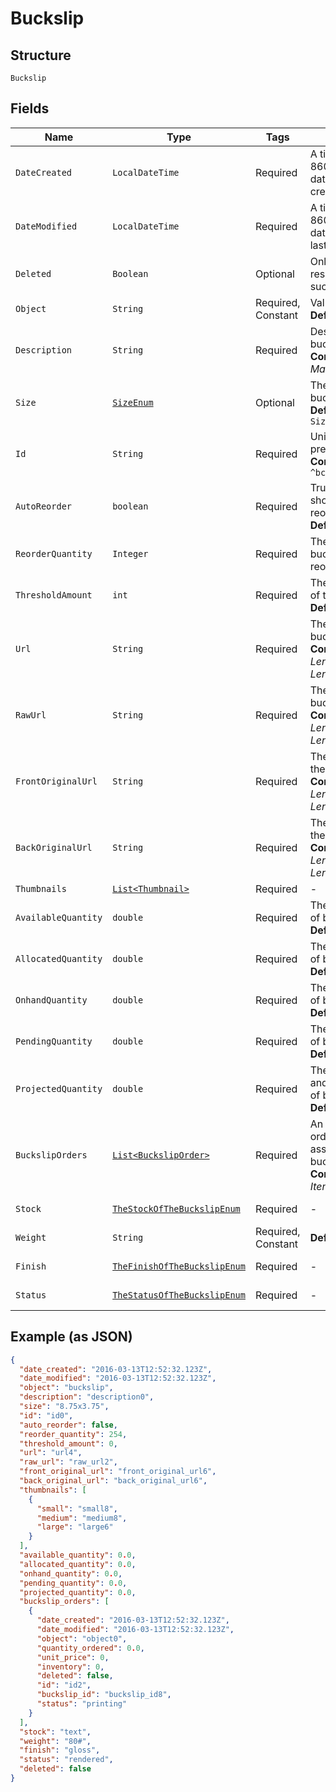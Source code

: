 
# Buckslip

## Structure

`Buckslip`

## Fields

| Name | Type | Tags | Description | Getter | Setter |
|  --- | --- | --- | --- | --- | --- |
| `DateCreated` | `LocalDateTime` | Required | A timestamp in ISO 8601 format of the date the resource was created. | LocalDateTime getDateCreated() | setDateCreated(LocalDateTime dateCreated) |
| `DateModified` | `LocalDateTime` | Required | A timestamp in ISO 8601 format of the date the resource was last modified. | LocalDateTime getDateModified() | setDateModified(LocalDateTime dateModified) |
| `Deleted` | `Boolean` | Optional | Only returned if the resource has been successfully deleted. | Boolean getDeleted() | setDeleted(Boolean deleted) |
| `Object` | `String` | Required, Constant | Value is resource type.<br>**Default**: `"buckslip"` | String getObject() | setObject(String object) |
| `Description` | `String` | Required | Description of the buckslip.<br>**Constraints**: *Maximum Length*: `255` | String getDescription() | setDescription(String description) |
| `Size` | [`SizeEnum`](../../doc/models/size-enum.md) | Optional | The size of the buckslip<br>**Default**: `SizeEnum.ENUM_875X375` | SizeEnum getSize() | setSize(SizeEnum size) |
| `Id` | `String` | Required | Unique identifier prefixed with `bck_`.<br>**Constraints**: *Pattern*: `^bck_[a-zA-Z0-9]+$` | String getId() | setId(String id) |
| `AutoReorder` | `boolean` | Required | True if the buckslips should be auto-reordered.<br>**Default**: `false` | boolean getAutoReorder() | setAutoReorder(boolean autoReorder) |
| `ReorderQuantity` | `Integer` | Required | The number of buckslips to be reordered. | Integer getReorderQuantity() | setReorderQuantity(Integer reorderQuantity) |
| `ThresholdAmount` | `int` | Required | The threshold amount of the buckslip<br>**Default**: `0` | int getThresholdAmount() | setThresholdAmount(int thresholdAmount) |
| `Url` | `String` | Required | The signed link for the buckslip.<br>**Constraints**: *Minimum Length*: `1`, *Maximum Length*: `2083` | String getUrl() | setUrl(String url) |
| `RawUrl` | `String` | Required | The raw URL of the buckslip.<br>**Constraints**: *Minimum Length*: `1`, *Maximum Length*: `2083` | String getRawUrl() | setRawUrl(String rawUrl) |
| `FrontOriginalUrl` | `String` | Required | The original URL of the front template.<br>**Constraints**: *Minimum Length*: `1`, *Maximum Length*: `2083` | String getFrontOriginalUrl() | setFrontOriginalUrl(String frontOriginalUrl) |
| `BackOriginalUrl` | `String` | Required | The original URL of the back template.<br>**Constraints**: *Minimum Length*: `1`, *Maximum Length*: `2083` | String getBackOriginalUrl() | setBackOriginalUrl(String backOriginalUrl) |
| `Thumbnails` | [`List<Thumbnail>`](../../doc/models/thumbnail.md) | Required | - | List<Thumbnail> getThumbnails() | setThumbnails(List<Thumbnail> thumbnails) |
| `AvailableQuantity` | `double` | Required | The available quantity of buckslips.<br>**Default**: `0d` | double getAvailableQuantity() | setAvailableQuantity(double availableQuantity) |
| `AllocatedQuantity` | `double` | Required | The allocated quantity of buckslips.<br>**Default**: `0d` | double getAllocatedQuantity() | setAllocatedQuantity(double allocatedQuantity) |
| `OnhandQuantity` | `double` | Required | The onhand quantity of buckslips.<br>**Default**: `0d` | double getOnhandQuantity() | setOnhandQuantity(double onhandQuantity) |
| `PendingQuantity` | `double` | Required | The pending quantity of buckslips.<br>**Default**: `0d` | double getPendingQuantity() | setPendingQuantity(double pendingQuantity) |
| `ProjectedQuantity` | `double` | Required | The sum of pending and onhand quantities of buckslips.<br>**Default**: `0d` | double getProjectedQuantity() | setProjectedQuantity(double projectedQuantity) |
| `BuckslipOrders` | [`List<BuckslipOrder>`](../../doc/models/buckslip-order.md) | Required | An array of buckslip orders that are associated with the buckslip.<br>**Constraints**: *Minimum Items*: `0` | List<BuckslipOrder> getBuckslipOrders() | setBuckslipOrders(List<BuckslipOrder> buckslipOrders) |
| `Stock` | [`TheStockOfTheBuckslipEnum`](../../doc/models/the-stock-of-the-buckslip-enum.md) | Required | - | TheStockOfTheBuckslipEnum getStock() | setStock(TheStockOfTheBuckslipEnum stock) |
| `Weight` | `String` | Required, Constant | **Default**: `"80#"` | String getWeight() | setWeight(String weight) |
| `Finish` | [`TheFinishOfTheBuckslipEnum`](../../doc/models/the-finish-of-the-buckslip-enum.md) | Required | - | TheFinishOfTheBuckslipEnum getFinish() | setFinish(TheFinishOfTheBuckslipEnum finish) |
| `Status` | [`TheStatusOfTheBuckslipEnum`](../../doc/models/the-status-of-the-buckslip-enum.md) | Required | - | TheStatusOfTheBuckslipEnum getStatus() | setStatus(TheStatusOfTheBuckslipEnum status) |

## Example (as JSON)

```json
{
  "date_created": "2016-03-13T12:52:32.123Z",
  "date_modified": "2016-03-13T12:52:32.123Z",
  "object": "buckslip",
  "description": "description0",
  "size": "8.75x3.75",
  "id": "id0",
  "auto_reorder": false,
  "reorder_quantity": 254,
  "threshold_amount": 0,
  "url": "url4",
  "raw_url": "raw_url2",
  "front_original_url": "front_original_url6",
  "back_original_url": "back_original_url6",
  "thumbnails": [
    {
      "small": "small8",
      "medium": "medium8",
      "large": "large6"
    }
  ],
  "available_quantity": 0.0,
  "allocated_quantity": 0.0,
  "onhand_quantity": 0.0,
  "pending_quantity": 0.0,
  "projected_quantity": 0.0,
  "buckslip_orders": [
    {
      "date_created": "2016-03-13T12:52:32.123Z",
      "date_modified": "2016-03-13T12:52:32.123Z",
      "object": "object0",
      "quantity_ordered": 0.0,
      "unit_price": 0,
      "inventory": 0,
      "deleted": false,
      "id": "id2",
      "buckslip_id": "buckslip_id8",
      "status": "printing"
    }
  ],
  "stock": "text",
  "weight": "80#",
  "finish": "gloss",
  "status": "rendered",
  "deleted": false
}
```

